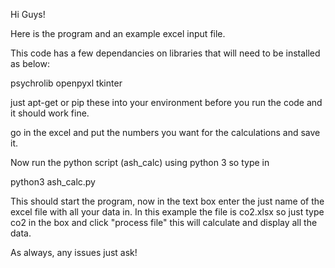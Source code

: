 
Hi Guys! 

Here is the program and an example excel input file.

This code has a few dependancies on libraries that will need to be installed as below:

psychrolib
openpyxl
tkinter 

just apt-get or pip these into your environment before you run the code and it should work fine.

go in the excel and put the numbers you want for the calculations and save it.

Now run the python script (ash_calc) using python 3 so type in

python3 ash_calc.py

This should start the program, now in the text box enter the just name of the excel file with all your data in.
In this example the file is co2.xlsx so just type co2 in the box and click "process file" this will calculate and display all the data.

As always, any issues just ask!
